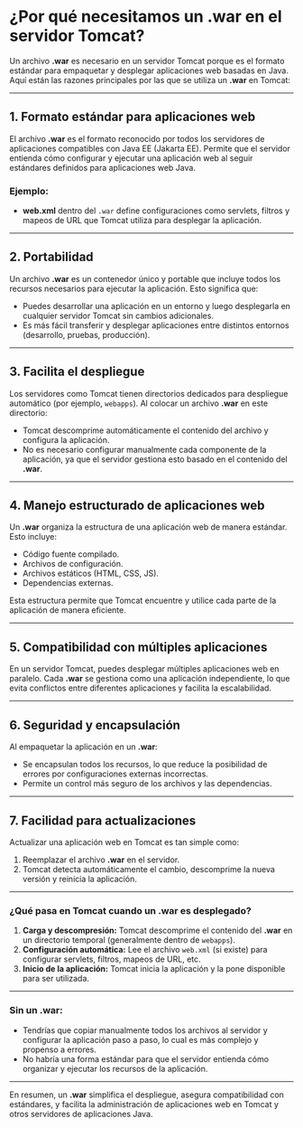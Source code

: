 
# ¿Por qué necesitamos un .war en el servidor Tomcat?

Un archivo **.war** es necesario en un servidor Tomcat porque es el formato estándar para empaquetar y desplegar aplicaciones web basadas en Java. Aquí están las razones principales por las que se utiliza un **.war** en Tomcat:

---

## 1. **Formato estándar para aplicaciones web**
El archivo **.war** es el formato reconocido por todos los servidores de aplicaciones compatibles con Java EE (Jakarta EE). Permite que el servidor entienda cómo configurar y ejecutar una aplicación web al seguir estándares definidos para aplicaciones web Java.

### Ejemplo:
- **web.xml** dentro del `.war` define configuraciones como servlets, filtros y mapeos de URL que Tomcat utiliza para desplegar la aplicación.

---

## 2. **Portabilidad**
Un archivo **.war** es un contenedor único y portable que incluye todos los recursos necesarios para ejecutar la aplicación. Esto significa que:
- Puedes desarrollar una aplicación en un entorno y luego desplegarla en cualquier servidor Tomcat sin cambios adicionales.
- Es más fácil transferir y desplegar aplicaciones entre distintos entornos (desarrollo, pruebas, producción).

---

## 3. **Facilita el despliegue**
Los servidores como Tomcat tienen directorios dedicados para despliegue automático (por ejemplo, `webapps`). Al colocar un archivo **.war** en este directorio:
- Tomcat descomprime automáticamente el contenido del archivo y configura la aplicación.
- No es necesario configurar manualmente cada componente de la aplicación, ya que el servidor gestiona esto basado en el contenido del **.war**.

---

## 4. **Manejo estructurado de aplicaciones web**
Un **.war** organiza la estructura de una aplicación web de manera estándar. Esto incluye:
- Código fuente compilado.
- Archivos de configuración.
- Archivos estáticos (HTML, CSS, JS).
- Dependencias externas.

Esta estructura permite que Tomcat encuentre y utilice cada parte de la aplicación de manera eficiente.

---

## 5. **Compatibilidad con múltiples aplicaciones**
En un servidor Tomcat, puedes desplegar múltiples aplicaciones web en paralelo. Cada **.war** se gestiona como una aplicación independiente, lo que evita conflictos entre diferentes aplicaciones y facilita la escalabilidad.

---

## 6. **Seguridad y encapsulación**
Al empaquetar la aplicación en un **.war**:
- Se encapsulan todos los recursos, lo que reduce la posibilidad de errores por configuraciones externas incorrectas.
- Permite un control más seguro de los archivos y las dependencias.

---

## 7. **Facilidad para actualizaciones**
Actualizar una aplicación web en Tomcat es tan simple como:
1. Reemplazar el archivo **.war** en el servidor.
2. Tomcat detecta automáticamente el cambio, descomprime la nueva versión y reinicia la aplicación.

---

### ¿Qué pasa en Tomcat cuando un .war es desplegado?
1. **Carga y descompresión:** Tomcat descomprime el contenido del **.war** en un directorio temporal (generalmente dentro de `webapps`).
2. **Configuración automática:** Lee el archivo `web.xml` (si existe) para configurar servlets, filtros, mapeos de URL, etc.
3. **Inicio de la aplicación:** Tomcat inicia la aplicación y la pone disponible para ser utilizada.

---

### Sin un .war:
- Tendrías que copiar manualmente todos los archivos al servidor y configurar la aplicación paso a paso, lo cual es más complejo y propenso a errores.
- No habría una forma estándar para que el servidor entienda cómo organizar y ejecutar los recursos de la aplicación.

---

En resumen, un **.war** simplifica el despliegue, asegura compatibilidad con estándares, y facilita la administración de aplicaciones web en Tomcat y otros servidores de aplicaciones Java.
